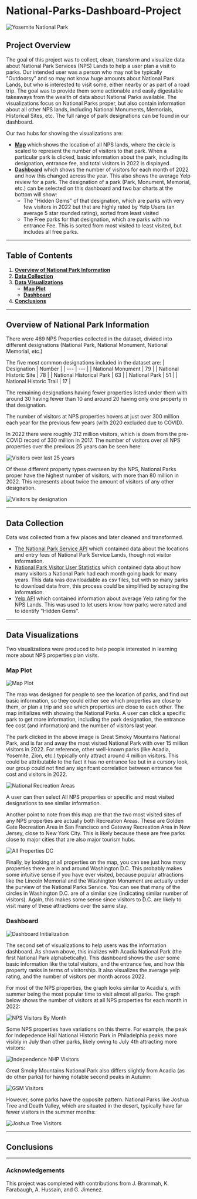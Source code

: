# National-Parks-Dashboard-Project

![Yosemite National Park](https://roadtrippingcalifornia.com/wp-content/uploads/2022/06/El-Capitan-Yosemite.jpg)

## Project Overview

The goal of this project was to collect, clean, transform and visualize data about National Park Services (NPS) Lands to help a user plan a visit to parks. Our intended user was a person who may not be typically "Outdoorsy" and so may not know huge amounts about National Park Lands, but who is interested to visit some, either nearby or as part of a road trip. The goal was to provide them some actionable and easily digestable takeaways from the wealth of data about National Parks available. The visualizations focus on National Parks proper, but also contain information about all other NPS lands, including National Monuments, Memorials, Historical Sites, etc. The full range of park designations can be found in our dashboard.

Our two hubs for showing the visualizations are:
- [<b>Map</b>](https://github.com/jonnybrammah/National-Parks-Dashboard-Project/tree/main/Data%20Visualization/Map) which shows the location of all NPS lands, where the circle is scaled to represent the number of visitors to that park. When a particular park is clicked, basic information about the park, including its designation, entrance fee, and total visitors in 2022 is displayed.
- [<b>Dashboard</b>](https://github.com/jonnybrammah/National-Parks-Dashboard-Project/tree/main/Data%20Visualization/Graph) which shows the number of visitors for each month of 2022 and how this changed across the year. This also shows the average Yelp review for a park. The designation of a park (Park, Monument, Memorial, etc.) can be selected on this dashboard and two bar charts at the bottom will show:
   - The "Hidden Gems" of that designation, which are parks with very few visitors in 2022 but that are highly rated by Yelp Users (an average 5 star rounded rating), sorted from least visited
   - The Free parks for that designation, which are parks with no entrance Fee. This is sorted from most visited to least visited, but includes all free parks.

-----

## Table of Contents
1. [<b>Overview of National Park Information</b>](https://github.com/jonnybrammah/National-Parks-Dashboard-Project/blob/main/README.md#overview-of-national-park-information)
2. [<b>Data Collection</b>](https://github.com/jonnybrammah/National-Parks-Dashboard-Project/blob/main/README.md#data-collection)
3. [<b>Data Visualizations</b>](https://github.com/jonnybrammah/National-Parks-Dashboard-Project/blob/main/README.md#data-visualizations)
   - [<b>Map Plot</b>](https://github.com/jonnybrammah/National-Parks-Dashboard-Project/blob/main/README.md#map-plot)
   - [<b>Dashboard</b>](https://github.com/jonnybrammah/National-Parks-Dashboard-Project/blob/main/README.md#dashboard)
4. [<b>Conclusions</b>](https://github.com/jonnybrammah/National-Parks-Dashboard-Project/blob/main/README.md#conclusions)

-----

## Overview of National Park Information
There were 469 NPS Properties collected in the dataset, divided into different designations (National Park, National Monument, National Memorial, etc.)

The five most common designations included in the dataset are:
| Designation | Number |
| --- | --- |
| National Monument | 79 |
| National Historic Site | 78 |
| National Historical Park | 63 |
| National Park | 51 |
| National Historic Trail | 17 |

The remaining designations having fewer properties listed under them with around 30 having fewer than 10 and around 20 having only one property in that designation.

The number of visitors at NPS properties hovers at just over 300 million each year for the previous few years (with 2020 excluded due to COVID).

In 2022 there were roughly 312 million visitors, which is down from the pre-COVID record of 330 million in 2017. The number of visitors over all NPS properties over the previous 25 years can be seen here:

![Visitors over last 25 years](https://raw.githubusercontent.com/jonnybrammah/National-Parks-Dashboard-Project/main/Output/Images%20for%20Presentation/Visitors_for_previous_25_years.png)

Of these different property types overseen by the NPS, National Parks proper have the highest number of visitors, with more than 80 million in 2022. This represents about twice the amount of visitors of any other designation.

![Visitors by designation](https://raw.githubusercontent.com/jonnybrammah/National-Parks-Dashboard-Project/main/Output/Images%20for%20Presentation/Park_visitors_by_designation.png)

-----

## Data Collection

Data was collected from a few places and later cleaned and transformed.
- [The National Park Service API](https://www.nps.gov/subjects/developer/api-documentation.htm) which contained data about the locations and entry fees of National Park Service Lands, though not visitor information.
- [National Park Visitor User Statistics](https://irma.nps.gov/Stats/) which contained data about how many visitors a National Park had each month going back for many years. This data was downloadable as csv files, but with so many parks to download data from, this process could be simplified by scraping the information.
- [Yelp API](https://fusion.yelp.com/) which contained information about average Yelp rating for the NPS Lands. This was used to let users know how parks were rated and to identify "Hidden Gems".

-----

## Data Visualizations

Two visualizations were produced to help people interested in learning more about NPS properties plan visits.

### Map Plot

![Map Plot](https://raw.githubusercontent.com/jonnybrammah/National-Parks-Dashboard-Project/main/Output/Images%20for%20Presentation/Map_all_parks.png)

The map was designed for people to see the location of parks, and find out basic information, so they could either see which properties are close to them, or plan a trip and see which properties are close to each other. The map initializes with showing the National Parks. A user can click a specific park to get more information, including the park designation, the entrance fee cost (and information) and the number of visitors last year.

The park clicked in the above image is Great Smoky Mountains National Park, and is far and away the most visited National Park with over 15 million visitors in 2022. For reference, other well-known parks (like Acadia, Yosemite, Zion, etc.) typically only attract around 4 million visitors. This could be attributable to the fact it has no entrance fee but in a cursory look, our group could not find any signifcant correlation between entrance fee cost and visitors in 2022.

![National Recreation Areas](https://raw.githubusercontent.com/jonnybrammah/National-Parks-Dashboard-Project/main/Output/Images%20for%20Presentation/map_recreation_areas.png)

A user can then select All NPS properties or specific and most visited designations to see similar information.

Another point to note from this map are that the two most visited sites of any NPS properties are actually both Recreation Areas. These are Golden Gate Recreation Area in San Francisco and Gateway Recreation Area in New Jersey, close to New York City. This is likely because these are free parks close to major cities that are also major tourism hubs.

![All Properties DC](https://github.com/jonnybrammah/National-Parks-Dashboard-Project/blob/main/Output/Images%20for%20Presentation/map_all_properties_dc.png)

Finally, by looking at all properties on the map, you can see just how many properties there are in and around Washington D.C. This probably makes some intuitive sense if you have ever visited, because popular attractions like the Lincoln Memorial and the Washington Monument are actually under the purview of the National Parks Service. You can see that many of the circles in Washington D.C. are of a similar size (indicating similar number of visitors). Again, this makes some sense since visitors to D.C. are likely to visit many of these attractions over the same stay.


### Dashboard

![Dashboard Initialization](https://raw.githubusercontent.com/jonnybrammah/National-Parks-Dashboard-Project/main/Output/Images%20for%20Presentation/Dashboard%20Initialization.png)

The second set of visualizations to help users was the information dashboard. As shown above, this inializes with Acadia National Park (the first National Park alphabetically). This dashboard shows the user some basic information like the total visitors, and the entrance fee, and how this property ranks in terms of visitorship. It also visualizes the average yelp rating, and the number of visitors per month across 2022.

For most of the NPS properties, the graph looks similar to Acadia's, with summer being the most popular time to visit almost all parks. The graph below shows the number of visitors at all NPS properties for each month in 2022:

![NPS Visitors By Month](https://raw.githubusercontent.com/jonnybrammah/National-Parks-Dashboard-Project/main/Output/Images%20for%20Presentation/Visitors_By_Month_22(All_Properties).png)

Some NPS properties have variations on this theme. For example, the peak for Indepedence Hall National Historic Park in Philadelphia peaks more visibly in July than other parks, likely owing to July 4th attracting more visitors:

![Independence NHP Visitors](https://raw.githubusercontent.com/jonnybrammah/National-Parks-Dashboard-Project/main/Output/Images%20for%20Presentation/Independence%20Hall%20NHP%20Monthly%20Visitors.png)

Great Smoky Mountains National Park also differs slightly from Acadia (as do other parks) for having notable second peaks in Autumn:

![GSM Visitors](https://raw.githubusercontent.com/jonnybrammah/National-Parks-Dashboard-Project/main/Output/Images%20for%20Presentation/Great%20Smoky%20Mountains%20Monthly%20Visitors.png)

However, some parks have the opposite pattern. National Parks like Joshua Tree and Death Valley, which are situated in the desert, typically have far fewer visitors in the summer months:

![Joshua Tree Visitors](https://raw.githubusercontent.com/jonnybrammah/National-Parks-Dashboard-Project/main/Output/Images%20for%20Presentation/Joshua%20Tree%20Monthly%20Visitors.png)

-----
## Conclusions

-----
### Acknowledgements

This project was completed with contributions from J. Brammah, K. Farabaugh, A. Hussain, and G. Jimenez.
